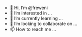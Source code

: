 - 👋 Hi, I’m @freweni
- 👀 I’m interested in ...
- 🌱 I’m currently learning ...
- 💞️ I’m looking to collaborate on ...
- 📫 How to reach me ...

<!---
freweni/freweni is a ✨ special ✨ repository because its `README.md` (this file) appears on your GitHub profile.
You can click the Preview link to take a look at your changes.
--->
